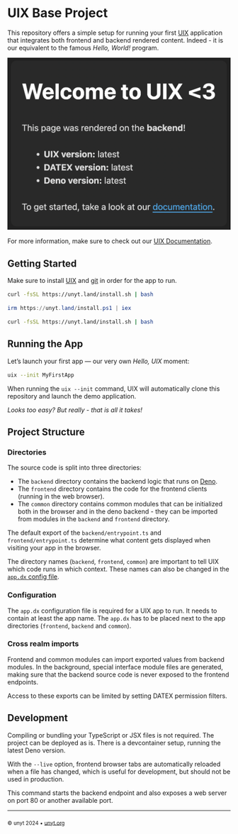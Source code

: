 # UIX Base Project

This repository offers a simple setup for running your first [UIX](https://github.com/unyt-org/uix) application that integrates both frontend and backend rendered content. Indeed - it is our equivalent to the famous *Hello, World!* program.

<img src=".github/res/welcome-banner.png">

For more information, make sure to check out our [UIX Documentation](https://docs.unyt.org/manual/uix/getting-started).

## Getting Started
Make sure to install [UIX](https://docs.unyt.org/manual/uix/getting-started) and [git](https://git-scm.com/downloads) in order for the app to run.


<unyt-tabs>
<unyt-tab label="macOS" default>

```sh
curl -fsSL https://unyt.land/install.sh | bash
```

</unyt-tab>
<unyt-tab label="Windows">

```powershell
irm https://unyt.land/install.ps1 | iex
```

</unyt-tab>
<unyt-tab label="Linux">

```sh
curl -fsSL https://unyt.land/install.sh | bash
```

</unyt-tab>
</unyt-tabs>

## Running the App
Let’s launch your first app — our very own *Hello, UIX* moment:

```bash
uix --init MyFirstApp
```
When running the `uix --init` command, UIX will automatically clone this repository and launch the demo application.

*Looks too easy? But really - that is all it takes!*



## Project Structure

### Directories
The source code is split into three directories:

* The `backend` directory contains the backend logic that runs on [Deno](https://deno.com/).
* The `frontend` directory contains the code for the frontend clients (running in the web browser).
* The `common` directory contains common modules that can be initialized both in the browser and in the deno backend - they can be imported from modules in the `backend` and `frontend` directory.

The default export of the `backend/entrypoint.ts` and `frontend/entrypoint.ts` determine what content
gets displayed when visiting your app in the browser.

The directory names (`backend`, `frontend`, `common`) are important to tell UIX which code runs in which context. These names can also be changed in the [`app.dx` config file](https://docs.unyt.org/manual/uix/configuration#the-appdx-file).

### Configuration

The `app.dx` configuration file is required for a UIX app to run. It needs to contain at least the app name.
The `app.dx` has to be placed next to the app directories (`frontend`, `backend` and `common`).

### Cross realm imports

Frontend and common modules can import exported values from backend modules.
In the background, special interface module files are generated, making sure that the backend source code is never exposed to the frontend endpoints.

Access to these exports can be limited by setting DATEX permission filters.

## Development

Compiling or bundling your TypeScript or JSX files is not required. The project can be deployed as is.
There is a devcontainer setup, running the latest Deno version.

With the `--live` option, frontend browser tabs are automatically reloaded when a file has changed, which is useful for development, but should not be used in production.

This command starts the backend endpoint and also exposes a web server on port 80 or another available port.

---

<sub>&copy; unyt 2024 • [unyt.org](https://unyt.org)</sub>

